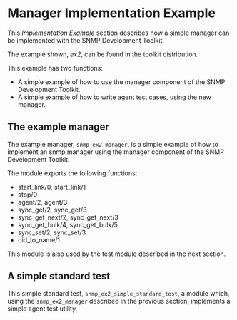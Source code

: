 <!--
%CopyrightBegin%

Copyright Ericsson AB 2023-2024. All Rights Reserved.

Licensed under the Apache License, Version 2.0 (the "License");
you may not use this file except in compliance with the License.
You may obtain a copy of the License at

    http://www.apache.org/licenses/LICENSE-2.0

Unless required by applicable law or agreed to in writing, software
distributed under the License is distributed on an "AS IS" BASIS,
WITHOUT WARRANTIES OR CONDITIONS OF ANY KIND, either express or implied.
See the License for the specific language governing permissions and
limitations under the License.

%CopyrightEnd%
-->
# Manager Implementation Example

This _Implementation Example_ section describes how a simple manager can be
implemented with the SNMP Development Toolkit.

The example shown, _ex2_, can be found in the toolkit distribution.

This example has two functions:

- A simple example of how to use the manager component of the SNMP Development
  Toolkit.
- A simple example of how to write agent test cases, using the new manager.

## The example manager

The example manager, `snmp_ex2_manager`, is a simple example of how to implement
an snmp manager using the manager component of the SNMP Development Toolkit.

The module exports the following functions:

- start_link/0, start_link/1
- stop/0
- agent/2, agent/3
- sync_get/2, sync_get/3
- sync_get_next/2, sync_get_next/3
- sync_get_bulk/4, sync_get_bulk/5
- sync_set/2, sync_set/3
- oid_to_name/1

This module is also used by the test module described in the next section.

## A simple standard test

This simple standard test, `snmp_ex2_simple_standard_test`, a module which,
using the `snmp_ex2_manager` described in the previous section, implements a
simple agent test utility.
